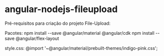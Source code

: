 # angular-nodejs-fileupload

Pré-requisitos para criação do projeto File-Upload:

Pacotes:
  npm install --save @angular/material @angular/cdk
  npm install --save @angular/flex-layout

style.css:
  @import '~@angular/material/prebuilt-themes/indigo-pink.css';

